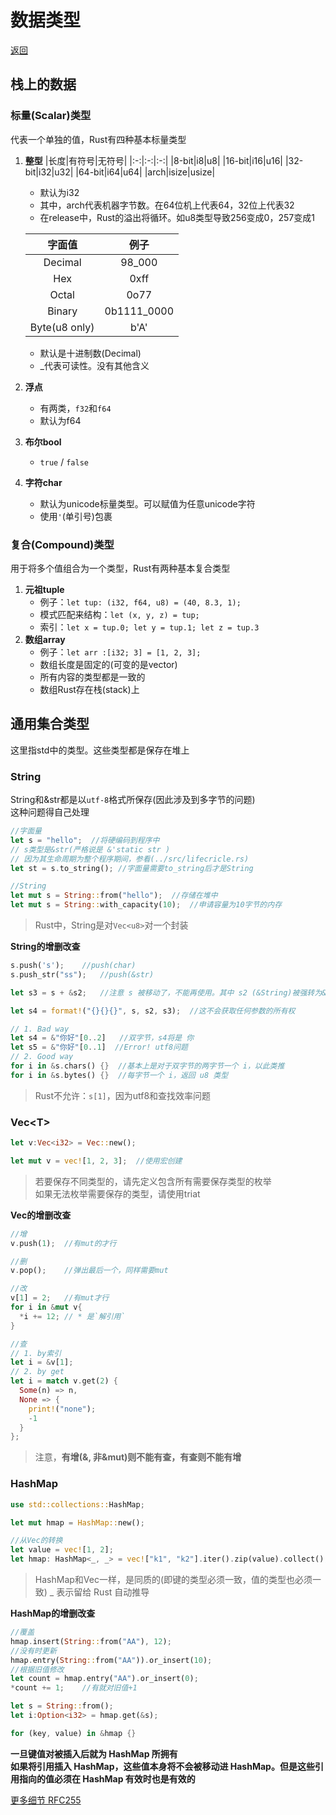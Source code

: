 # 数据类型
[返回](../README.md)

## 栈上的数据
### 标量(Scalar)类型
代表一个单独的值，Rust有四种基本标量类型<br>
1. **整型**
    |长度|有符号|无符号|
    |:-:|:-:|:-:|
    |8-bit|i8|u8|
    |16-bit|i16|u16|
    |32-bit|i32|u32|
    |64-bit|i64|u64|
    |arch|isize|usize|
    - 默认为i32
    - 其中，arch代表机器字节数。在64位机上代表64，32位上代表32
    - 在release中，Rust的溢出将循环。如u8类型导致256变成0，257变成1

    |字面值|例子|
    |:-:|:-:|
    |Decimal|98_000|
    |Hex|0xff|
    |Octal|0o77|
    |Binary|0b1111_0000|
    |Byte(u8 only)|b'A'|
    - 默认是十进制数(Decimal)
    - _代表可读性。没有其他含义
2. **浮点**
    - 有两类，`f32`和`f64`
    - 默认为f64
3. **布尔bool**
    - `true` / `false`
4. **字符char**
    - 默认为unicode标量类型。可以赋值为任意unicode字符
    - 使用`'`(单引号)包裹
### 复合(Compound)类型
用于将多个值组合为一个类型，Rust有两种基本复合类型<br>
1. **元祖tuple**
    - 例子：`let tup: (i32, f64, u8) = (40, 8.3, 1);`
    - 模式匹配来结构：`let (x, y, z) = tup;`
    - 索引：`let x = tup.0; let y = tup.1; let z = tup.3`
2. **数组array**
    - 例子：`let arr :[i32; 3] = [1, 2, 3];`
    - 数组长度是固定的(可变的是vector)
    - 所有内容的类型都是一致的
    - 数组Rust存在栈(stack)上

## 通用集合类型
这里指std中的类型。这些类型都是保存在堆上
### String
String和&str都是以`utf-8`格式所保存(因此涉及到多字节的问题)<br>
这种问题得自己处理
```rust
//字面量
let s = "hello";  //将硬编码到程序中
// s类型是&str(严格说是 &'static str )
// 因为其生命周期为整个程序期间，参看(../src/lifecricle.rs)
let st = s.to_string(); //字面量需要to_string后才是String

//String
let mut s = String::from("hello");  //存储在堆中
let mut s = String::with_capacity(10);  //申请容量为10字节的内存
```
> Rust中，String是对`Vec<u8>`对一个封装

**String的增删改查**
```rust
s.push('s');    //push(char)
s.push_str("ss");   //push(&str)

let s3 = s + &s2;   //注意 s 被移动了，不能再使用。其中 s2 (&String)被强转为&str

let s4 = format!("{}{}{}", s, s2, s3);  //这不会获取任何参数的所有权

// 1. Bad way
let s4 = &"你好"[0..2]   //双字节，s4将是 你
let s5 = &"你好"[0..1]  //Error! utf8问题
// 2. Good way
for i in &s.chars() {}  //基本上是对于双字节的两字节一个 i，以此类推
for i in &s.bytes() {}  //每字节一个 i，返回 u8 类型
```
> Rust不允许：`s[1]`，因为utf8和查找效率问题

### Vec\<T>
```rust
let v:Vec<i32> = Vec::new();

let mut v = vec![1, 2, 3];  //使用宏创建
```
> 若要保存不同类型的，请先定义包含所有需要保存类型的枚举<br>
> 如果无法枚举需要保存的类型，请使用triat

**Vec的增删改查**
```rust
//增
v.push(1);  //有mut的才行

//删
v.pop();    //弹出最后一个，同样需要mut

//改
v[1] = 2;   //有mut才行
for i in &mut v{
  *i += 12; // * 是`解引用`
}

//查
// 1. by索引
let i = &v[1];
// 2. by get
let i = match v.get(2) {
  Some(n) => n,
  None => {
    print!("none");
    -1
  }
};
```
> 注意，**有增(&, 非&mut)则不能有查，有查则不能有增**
### HashMap
```rust
use std::collections::HashMap;

let mut hmap = HashMap::new();

//从Vec的转换
let value = vec![1, 2];
let hmap: HashMap<_, _> = vec!["k1", "k2"].iter().zip(value).collect();
```
> HashMap和Vec一样，是同质的(即键的类型必须一致，值的类型也必须一致)
> _ 表示留给 Rust 自动推导

**HashMap的增删改查**
```rust
//覆盖
hmap.insert(String::from("AA"), 12);
//没有时更新
hmap.entry(String::from("AA")).or_insert(10);
//根据旧值修改
let count = hmap.entry("AA").or_insert(0);
*count += 1;    //有就对旧值+1

let s = String::from();
let i:Option<i32> = hmap.get(&s);

for (key, value) in &hmap {}
```

**一旦键值对被插入后就为 HashMap 所拥有**<br>
**如果将引用插入 HashMap，这些值本身将不会被移动进 HashMap。但是这些引用指向的值必须在 HashMap 有效时也是有效的**

[更多细节 RFC255](https://github.com/rust-lang/rfcs/blob/master/text/0255-object-safety.md)
